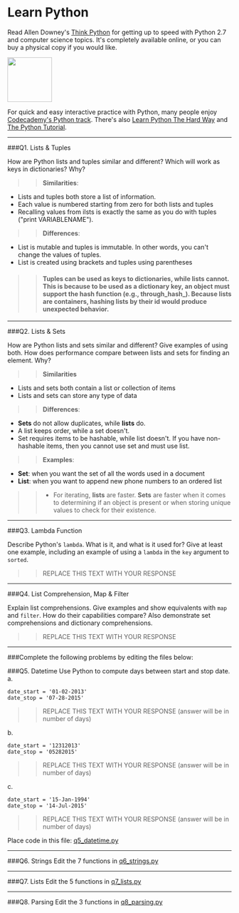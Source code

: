 # Learn Python

Read Allen Downey's [Think Python](http://www.greenteapress.com/thinkpython/) for getting up to speed with Python 2.7 and computer science topics. It's completely available online, or you can buy a physical copy if you would like.

<a href="http://www.greenteapress.com/thinkpython/"><img src="img/think_python.png" style="width: 100px;" target="_blank"></a>

For quick and easy interactive practice with Python, many people enjoy [Codecademy's Python track](http://www.codecademy.com/en/tracks/python). There's also [Learn Python The Hard Way](http://learnpythonthehardway.org/book/) and [The Python Tutorial](https://docs.python.org/2/tutorial/).

---

###Q1. Lists &amp; Tuples

How are Python lists and tuples similar and different? Which will work as keys in dictionaries? Why?

>> **Similarities**: 
- Lists and tuples both store a list of information. 
- Each value is numbered starting from zero for both lists and tuples 
- Recalling values from ilsts is exactly the same as you do with tuples ("print VARIABLENAME").  

>> **Differences**: 
- List is mutable and tuples is immutable. In other words, you can't change the values of tuples. 
- List is created using brackets and tuples using parentheses 

>> #### Tuples can be used as keys to dictionaries, while lists cannot. This is because to be used as a dictionary key, an object must support the hash function (e.g., through_hash_). Because lists are containers, hashing lists by their id would produce unexpected behavior. 
---

###Q2. Lists &amp; Sets

How are Python lists and sets similar and different? Give examples of using both. How does performance compare between lists and sets for finding an element. Why?

>>**Similarities** 
- Lists and sets both contain a list or collection of items 
- Lists and sets can store any type of data 

>> **Differences**: 
- **Sets** do not allow duplicates, while **lists** do. 
- A list keeps order, while a set doesn't. 
- Set requires items to be hashable, while list doesn't. If you have non-hashable items, then you cannot use set and must use list. 

>> **Examples**: 
- **Set**: when you want the set of all the words used in a document 
- **List**: when you want to append new phone numbers to an ordered list 

>> - For iterating, **lists** are faster. **Sets** are faster when it comes to determining if an object is present or when storing unique values to check for their existence. 

---

###Q3. Lambda Function

Describe Python's `lambda`. What is it, and what is it used for? Give at least one example, including an example of using a `lambda` in the `key` argument to `sorted`.

>> REPLACE THIS TEXT WITH YOUR RESPONSE

---

###Q4. List Comprehension, Map &amp; Filter

Explain list comprehensions. Give examples and show equivalents with `map` and `filter`. How do their capabilities compare? Also demonstrate set comprehensions and dictionary comprehensions.

>> REPLACE THIS TEXT WITH YOUR RESPONSE

---

###Complete the following problems by editing the files below:

###Q5. Datetime
Use Python to compute days between start and stop date.   
a.  

```
date_start = '01-02-2013'    
date_stop = '07-28-2015'
```

>> REPLACE THIS TEXT WITH YOUR RESPONSE (answer will be in number of days)

b.  
```
date_start = '12312013'  
date_stop = '05282015'  
```

>> REPLACE THIS TEXT WITH YOUR RESPONSE (answer will be in number of days)

c.  
```
date_start = '15-Jan-1994'      
date_stop = '14-Jul-2015'  
```

>> REPLACE THIS TEXT WITH YOUR RESPONSE  (answer will be in number of days)

Place code in this file: [q5_datetime.py](python/q5_datetime.py)

---

###Q6. Strings
Edit the 7 functions in [q6_strings.py](python/q6_strings.py)

---

###Q7. Lists
Edit the 5 functions in [q7_lists.py](python/q7_lists.py)

---

###Q8. Parsing
Edit the 3 functions in [q8_parsing.py](python/q8_parsing.py)





